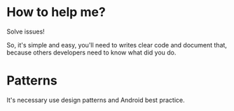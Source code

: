 # How to help me?

Solve issues!

So, it's simple and easy, you'll need to writes clear code and document that, because others developers need to know what did you do. 

# Patterns

It's necessary use design patterns and Android best practice.
